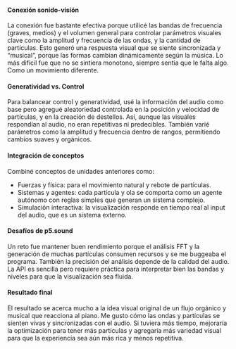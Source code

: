 #### Conexión sonido-visión

La conexión fue bastante efectiva porque utilicé las bandas de frecuencia (graves, medios) y el volumen general para controlar parámetros visuales clave como la amplitud y frecuencia de las ondas, y la cantidad de partículas. Esto generó una respuesta visual que se siente sincronizada y “musical”, porque las formas cambian dinámicamente según la música.
Lo más difícil fue que no se sintiera monotono, siempre sentia que le falta algo. Como un movimiento diferente. 

#### Generatividad vs. Control

Para balancear control y generatividad, usé la información del audio como base pero agregué aleatoriedad controlada en la posición y velocidad de partículas, y en la creación de destellos. Así, aunque las visuales respondían al audio, no eran repetitivas ni predecibles. También varié parámetros como la amplitud y frecuencia dentro de rangos, permitiendo cambios suaves y orgánicos.

#### Integración de conceptos

Combiné conceptos de unidades anteriores como:

- Fuerzas y física: para el movimiento natural y rebote de partículas.
- Sistemas y agentes: cada partícula y ola se comporta como un agente autónomo con reglas simples que generan un sistema complejo.
- Simulación interactiva: la visualización responde en tiempo real al input del audio, que es un sistema externo.

#### Desafíos de p5.sound

Un reto fue mantener buen rendimiento porque el análisis FFT y la generación de muchas partículas consumen recursos y se me buggeaba el programa. También la precisión del análisis depende de la calidad del audio. La API es sencilla pero requiere práctica para interpretar bien las bandas y niveles para que la visualización sea fluida.

#### Resultado final

El resultado se acerca mucho a la idea visual original de un flujo orgánico y musical que reacciona al piano. Me gusto cómo las ondas y partículas se sienten vivas y sincronizadas con el audio.
Si tuviera más tiempo, mejoraría la optimización para tener más partículas y agregaría más variedad visual para que la experiencia sea aún más rica y menos repetitiva.
